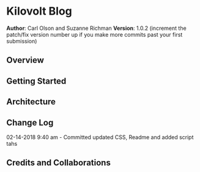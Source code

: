 # Kilovolt Blog

**Author**: Carl Olson and Suzanne Richman
**Version**: 1.0.2 (increment the patch/fix version number up if you make more commits past your first submission)

## Overview
<!-- Provide a high level overview of what this application is and why you are building it, beyond the fact that it's an assignment for a Code Fellows 301 class. (i.e. What's your problem domain?) -->

## Getting Started
<!-- What are the steps that a user must take in order to build this app on their own machine and get it running? -->

## Architecture
<!-- Provide a detailed description of the application design. What technologies (languages, libraries, etc) you're using, and any other relevant design information. -->

## Change Log

02-14-2018 9:40 am - Committed updated CSS, Readme and added script tahs

## Credits and Collaborations
<!-- Give credit (and a link) to other people or resources that helped you build this application. -->